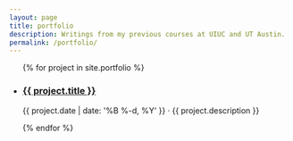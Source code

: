 ```yaml
---
layout: page
title: portfolio
description: Writings from my previous courses at UIUC and UT Austin.
permalink: /portfolio/
---
```


<ul class="post-list">
{% for project in site.portfolio %}
    <li>
        <h3><a class="project-title" href="{{ project.url | prepend: site.baseurl }}">{{ project.title }}</a></h3>
        <p class="post-meta">{{ project.date | date: '%B %-d, %Y' }} &middot; {{ project.description }}</p>
        <!-- {{ project.excerpt }} -->
      </li>
{% endfor %}
</ul>

<!--
{% for project in site.portfolio %}

{% if project.redirect %}
<div class="project">
    <div class="thumbnail">
        <a href="{{ project.redirect }}" target="_blank">
        {% if project.img %}
        <img class="thumbnail" src="{{ project.img }}"/>
        {% else %}
        <div class="thumbnail blankbox"></div>
        {% endif %}    
        <span>
            <h1>{{ project.title }}</h1>
            <br/>
            <p>{{ project.description }}</p>
        </span>
        </a>
    </div>
</div>
{% else %}

<div class="project ">
    <div class="thumbnail">
        <a href="{{ site.baseurl }}{{ project.url }}">
        {% if project.img %}
        <img class="thumbnail" src="{{ project.img }}"/>
        {% else %}
        <div class="thumbnail blankbox"></div>
        {% endif %}    
        <span>
            <h1>{{ project.title }}</h1>
            <br/>
            <p>{{ project.description }}</p>
        </span>
        </a>
    </div>
</div>

{% endif %}

{% endfor %}
-->
